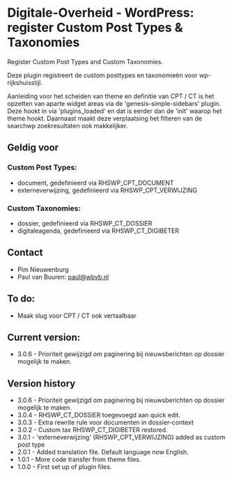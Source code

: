 # Digitale-Overheid - WordPress: register Custom Post Types & Taxonomies
Register Custom Post Types and Custom Taxonomies.

Deze plugin registreert de custom posttypes en taxonomieën voor wp-rijkshuisstijl. 

Aanleiding voor het scheiden van theme en definitie van CPT / CT is het opzetten van aparte widget areas via de 'genesis-simple-sidebars' plugin. Deze hookt in via 'plugins_loaded' en dat is eerder dan de 'init' waarop het theme hookt. Daarnaast maakt deze verplaatsing het filteren van de searchwp zoekresultaten ook makkelijker.

## Geldig voor

### Custom Post Types:

* document, gedefinieerd via RHSWP_CPT_DOCUMENT
* externeverwijzing, gedefinieerd via RHSWP_CPT_VERWIJZING

### Custom Taxonomies:

* dossier, gedefinieerd via RHSWP_CT_DOSSIER
* digitaleagenda, gedefinieerd via RHSWP_CT_DIGIBETER

## Contact
* Pim Nieuwenburg
* Paul van Buuren: paul@wbvb.nl

## To do:
* Maak slug voor CPT / CT ook vertaalbaar

## Current version:
* 3.0.6 - Prioriteit gewijzigd om paginering bij nieuwsberichten op dossier mogelijk te maken.

## Version history
* 3.0.6 - Prioriteit gewijzigd om paginering bij nieuwsberichten op dossier mogelijk te maken.
* 3.0.4 - RHSWP_CT_DOSSIER toegevoegd aan quick edit.
* 3.0.3 - Extra rewrite rule voor documenten in dossier-context
* 3.0.2 - Custom tax RHSWP_CT_DIGIBETER restored.
* 3.0.1 - 'externeverwijzing' (RHSWP_CPT_VERWIJZING) added as custom post type
* 2.0.1 - Added translation file. Default language now English.
* 1.0.1 - More code transfer from theme files.
* 1.0.0 - First set up of plugin files.
